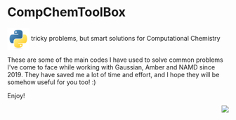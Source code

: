 # CompChemToolBox
<img align="center" height="50" width="50" src="https://raw.githubusercontent.com/devicons/devicon/master/icons/python/python-original.svg"> tricky problems, but smart solutions for Computational Chemistry
  
These are some of the main codes I have used to solve common problems I've come to face while working with Gaussian, Amber and NAMD since 2019. They have saved me a lot of time and effort, and I hope they will be somehow useful for you too! :)  
 
Enjoy! 

<img align="right" src="https://user-images.githubusercontent.com/115626610/205353088-48e83b8a-03f1-4443-b2d2-406273d3522c.gif">
